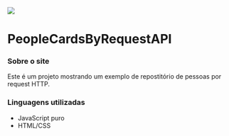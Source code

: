 ![](https://img.shields.io/badge/version-1.0.1-green)

# PeopleCardsByRequestAPI

### Sobre o site
Este é um projeto mostrando um exemplo de repostitório de pessoas por request HTTP.

### Linguagens utilizadas
- JavaScript puro
- HTML/CSS

